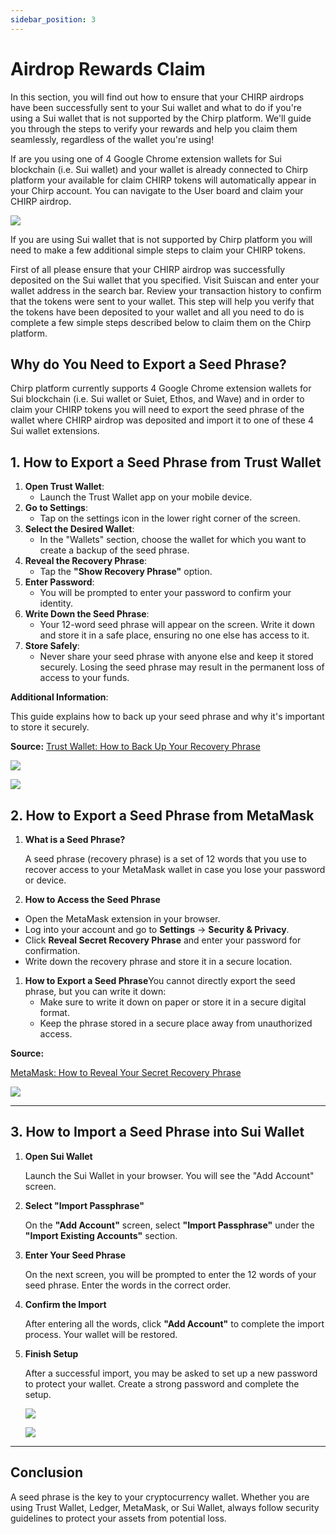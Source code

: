 ```yaml
---
sidebar_position: 3
---
```


# Airdrop Rewards Claim

In this section, you will find out how to ensure that your CHIRP airdrops have been successfully sent to your Sui wallet and what to do if you're using a Sui wallet that is not supported by the Chirp platform. We'll guide you through the steps to verify your rewards and help you claim them seamlessly, regardless of the wallet you're using!

If are you using one of 4 Google Chrome extension wallets for Sui blockchain (i.e. Sui wallet) and your wallet is already connected to Chirp platform your available for claim CHIRP tokens will automatically appear in your Chirp account. You can navigate to the User board and claim your CHIRP airdrop.

![](<../../docs/Chirp Network/Rewards/Airdrop Rewards Claim/user_board.png>)

If you are using Sui wallet that is not supported by Chirp platform you will need to make a few additional simple steps to claim your CHIRP tokens.

First of all please ensure that your CHIRP airdrop was successfully deposited on the Sui wallet that you specified. Visit Suiscan and enter your wallet address in the search bar. Review your transaction history to confirm that the tokens were sent to your wallet. This step will help you verify that the tokens have been deposited to your wallet and all you need to do is complete a few simple steps described below to claim them on the Chirp platform.

## Why do You Need to Export a Seed Phrase?

Chirp platform currently supports 4 Google Chrome extension wallets for Sui blockchain (i.e. Sui wallet or Suiet, Ethos, and Wave) and in order to claim your CHIRP tokens you will need to export the seed phrase of the wallet where CHIRP airdrop was deposited and import it to one of these 4 Sui wallet extensions.

## 1. How to Export a Seed Phrase from Trust Wallet

1. **Open Trust Wallet**:
   * Launch the Trust Wallet app on your mobile device.
2. **Go to Settings**:
   * Tap on the settings icon in the lower right corner of the screen.
3. **Select the Desired Wallet**:
   * In the "Wallets" section, choose the wallet for which you want to create a backup of the seed phrase.
4. **Reveal the Recovery Phrase**:
   * Tap the **"Show Recovery Phrase"** option.
5. **Enter Password**:
   * You will be prompted to enter your password to confirm your identity.
6. **Write Down the Seed Phrase**:
   * Your 12-word seed phrase will appear on the screen. Write it down and store it in a safe place, ensuring no one else has access to it.
7. **Store Safely**:
   * Never share your seed phrase with anyone else and keep it stored securely. Losing the seed phrase may result in the permanent loss of access to your funds.

**Additional Information**:

This guide explains how to back up your seed phrase and why it's important to store it securely.

**Source:** [Trust Wallet: How to Back Up Your Recovery Phrase](https://community.trustwallet.com/t/backup-your-recovery-phrase-or-private-key/81996)

![](<../../docs/Chirp Network/Rewards/Airdrop Rewards Claim/image.png>)

![](<../../docs/Chirp Network/Rewards/Airdrop Rewards Claim/image2.png>)

## 2. How to Export a Seed Phrase from MetaMask

1.  **What is a Seed Phrase?**

    A seed phrase (recovery phrase) is a set of 12 words that you use to recover access to your MetaMask wallet in case you lose your password or device.
2. **How to Access the Seed Phrase**

* Open the MetaMask extension in your browser.
* Log into your account and go to **Settings** → **Security & Privacy**.
* Click **Reveal Secret Recovery Phrase** and enter your password for confirmation.
* Write down the recovery phrase and store it in a secure location.

1. **How to Export a Seed Phrase**You cannot directly export the seed phrase, but you can write it down:
   * Make sure to write it down on paper or store it in a secure digital format.
   * Keep the phrase stored in a secure place away from unauthorized access.

**Source:**

[MetaMask: How to Reveal Your Secret Recovery Phrase](https://support.metamask.io/ru/privacy-and-security/how-to-reveal-your-secret-recovery-phrase/)

![](<../../docs/Chirp Network/Rewards/Airdrop Rewards Claim/How_to_reveal_your_secret_recovery_phrase_extension-9552f7c89602ead51456745749091a94.gif>)

***

## 3. How to Import a Seed Phrase into Sui Wallet

1.  **Open Sui Wallet**

    Launch the Sui Wallet in your browser. You will see the "Add Account" screen.
2.  **Select "Import Passphrase"**

    On the **"Add Account"** screen, select **"Import Passphrase"** under the **"Import Existing Accounts"** section.
3.  **Enter Your Seed Phrase**

    On the next screen, you will be prompted to enter the 12 words of your seed phrase. Enter the words in the correct order.
4.  **Confirm the Import**

    After entering all the words, click **"Add Account"** to complete the import process. Your wallet will be restored.
5.  **Finish Setup**

    After a successful import, you may be asked to set up a new password to protect your wallet. Create a strong password and complete the setup.

    ![](<../../docs/Chirp Network/Rewards/Airdrop Rewards Claim/sui_wallet_1.png>)

    ![](<../../docs/Chirp Network/Rewards/Airdrop Rewards Claim/sui_wallet_2.png>)

***

## Conclusion

A seed phrase is the key to your cryptocurrency wallet. Whether you are using Trust Wallet, Ledger, MetaMask, or Sui Wallet, always follow security guidelines to protect your assets from potential loss.
